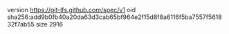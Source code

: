 version https://git-lfs.github.com/spec/v1
oid sha256:add9b0fb40a20da63d3cab65bf964e2f15d8f8a6116f5ba7557f561832f7ab55
size 2916
